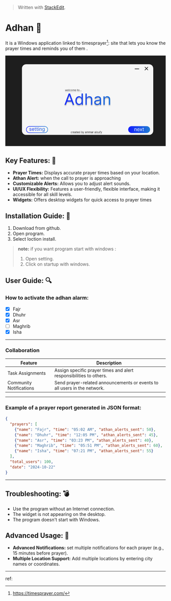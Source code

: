


> Written with [StackEdit](https://stackedit.io/).


# Adhan  :mosque:
It is a Windows application linked to timesprayer[^1]: site that lets you know the prayer times and reminds you of them .

![alt text](https://github.com/AmmarAloufy/test1/blob/main/UI.png)



## Key Features: :key:
* **Prayer Times:**  Displays accurate prayer times based on your location.
* **Athan Alert:** when the call to prayer is approaching
* **Customizable Alerts:** Allows you to adjust alert sounds.
* **UI/UX Flexibility:** Features a user-friendly, flexible interface, making it accessible for all skill levels.
* **Widgets:** Offers desktop widgets for quick access to prayer times

## Installation Guide: :memo:
1. Download from github.
2. Open program.
3. Select loction install.

>**note:** if you want program start with windows :
> 1. Open setting.
> 2. Click on startup with windows.

## User Guide: :mag:

### How to activate the adhan alarm:
 - [x] Fajr
  - [x] Dhuhr
  - [x] Asr
  - [ ] Maghrib
 - [x] Isha

---
### Collaboration
| Feature|Description | 
|--|--|
|  Task Assignments|Assign specific prayer times and alert responsibilities to others. | 
|  Community Notifications| Send prayer-related announcements or events to all users in the network. | 

---
###  Example of a prayer report generated in JSON format:
```json
{
  "prayers": [
    {"name": "Fajr", "time": "05:02 AM", "athan_alerts_sent": 50},
    {"name": "Dhuhr", "time": "12:05 PM", "athan_alerts_sent": 45},
    {"name": "Asr", "time": "03:23 PM", "athan_alerts_sent": 40},
    {"name": "Maghrib", "time": "05:51 PM", "athan_alerts_sent": 60},
    {"name": "Isha", "time": "07:21 PM", "athan_alerts_sent": 55}
  ],
  "total_users": 100,
  "date": "2024-10-22"
}

```
---
## Troubleshooting: :bomb:

 - Use the program without an Internet connection.
 - The widget is not appearing on the desktop.
 - The program doesn't start with Windows.

## Advanced Usage: :dart:

 - **Advanced Notifications:** set multiple notifications for each prayer (e.g., 15 minutes before prayer).
 - **Multiple Location Support:** Add multiple locations by entering city names or coordinates.

---
ref:
[^1]:https://timesprayer.com/


<!--stackedit_data:
eyJoaXN0b3J5IjpbLTUxNjI1MjUwMywtNzIzNDk2MjgxLDIwMz
EzMjM5NzldfQ==
-->